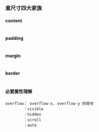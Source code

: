 ### 盒尺寸四大家族

#### content

```

```

#### padding

```

```

#### margin

```

```

#### border

```

```



#### 必要属性理解

```
overflow： overflow-x, overflow-y 的简写
        ：visible
        ：hidden
        ：scroll
        ：auto
```

